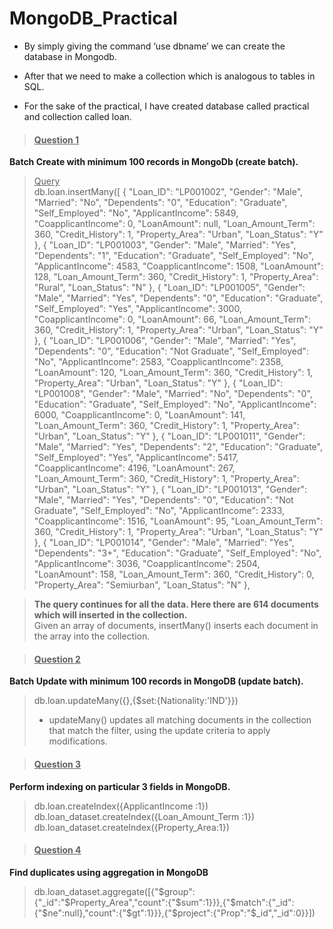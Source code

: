 # MongoDB_Practical
* By simply giving the command ‘use dbname’ we can create the database in Mongodb. 

* After that we need to make a collection which is analogous to tables in SQL. 

* For the sake of the practical, I have created database called practical and collection called loan. 

> #### <ins>Question 1</ins>
 **Batch Create with minimum 100 records in MongoDb (create batch).**  
> <ins>Query</ins>  
> db.loan.insertMany([ { "Loan_ID": "LP001002", "Gender": "Male", "Married": "No", "Dependents": "0", "Education": "Graduate", "Self_Employed": "No", "ApplicantIncome": 5849, "CoapplicantIncome": 0, "LoanAmount": null, "Loan_Amount_Term": 360, "Credit_History": 1, "Property_Area": "Urban", "Loan_Status": "Y" }, { "Loan_ID": "LP001003", "Gender": "Male", "Married": "Yes", "Dependents": "1", "Education": "Graduate", "Self_Employed": "No", "ApplicantIncome": 4583, "CoapplicantIncome": 1508, "LoanAmount": 128, "Loan_Amount_Term": 360, "Credit_History": 1, "Property_Area": "Rural", "Loan_Status": "N" }, { "Loan_ID": "LP001005", "Gender": "Male", "Married": "Yes", "Dependents": "0", "Education": "Graduate", "Self_Employed": "Yes", "ApplicantIncome": 3000, "CoapplicantIncome": 0, "LoanAmount": 66, "Loan_Amount_Term": 360, "Credit_History": 1, "Property_Area": "Urban", "Loan_Status": "Y" }, { "Loan_ID": "LP001006", "Gender": "Male", "Married": "Yes", "Dependents": "0", "Education": "Not Graduate", "Self_Employed": "No", "ApplicantIncome": 2583, "CoapplicantIncome": 2358, "LoanAmount": 120, "Loan_Amount_Term": 360, "Credit_History": 1, "Property_Area": "Urban", "Loan_Status": "Y" }, { "Loan_ID": "LP001008", "Gender": "Male", "Married": "No", "Dependents": "0", "Education": "Graduate", "Self_Employed": "No", "ApplicantIncome": 6000, "CoapplicantIncome": 0, "LoanAmount": 141, "Loan_Amount_Term": 360, "Credit_History": 1, "Property_Area": "Urban", "Loan_Status": "Y" }, { "Loan_ID": "LP001011", "Gender": "Male", "Married": "Yes", "Dependents": "2", "Education": "Graduate", "Self_Employed": "Yes", "ApplicantIncome": 5417, "CoapplicantIncome": 4196, "LoanAmount": 267, "Loan_Amount_Term": 360, "Credit_History": 1, "Property_Area": "Urban", "Loan_Status": "Y" }, { "Loan_ID": "LP001013", "Gender": "Male", "Married": "Yes", "Dependents": "0", "Education": "Not Graduate", "Self_Employed": "No", "ApplicantIncome": 2333, "CoapplicantIncome": 1516, "LoanAmount": 95, "Loan_Amount_Term": 360, "Credit_History": 1, "Property_Area": "Urban", "Loan_Status": "Y" }, { "Loan_ID": "LP001014", "Gender": "Male", "Married": "Yes", "Dependents": "3+", "Education": "Graduate", "Self_Employed": "No", "ApplicantIncome": 3036, "CoapplicantIncome": 2504, "LoanAmount": 158, "Loan_Amount_Term": 360, "Credit_History": 0, "Property_Area": "Semiurban", "Loan_Status": "N" },    


> **The query continues for all the data. Here there are 614 documents which will inserted in the collection.**  
> Given an array of documents, insertMany() inserts each document in the array into the collection.   

> #### <ins>Question 2</ins>
 **Batch Update with minimum 100 records  in MongoDB (update batch).**
 > db.loan.updateMany({},{$set:{Nationality:'IND'}}) 
 >    
 >* updateMany() updates all matching documents in the collection that match the filter, using the update criteria to apply modifications.  

> #### <ins>Question 3</ins>
 **Perform indexing on particular 3 fields in MongoDB.**
 > db.loan.createIndex({ApplicantIncome :1})   
 > db.loan_dataset.createIndex({Loan_Amount_Term :1})   
 > db.loan_dataset.createIndex({Property_Area:1})  

> #### <ins>Question 4</ins>
 **Find duplicates using aggregation in MongoDB**
 > db.loan_dataset.aggregate([{"$group":{"_id":"$Property_Area","count":{"$sum":1}}},{"$match":{"_id":{"$ne":null},"count":{"$gt":1}}},{"$project":{"Prop":"$_id","_id":0}}]) 

   

